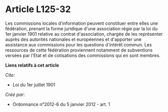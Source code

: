 # Article L125-32

Les commissions locales d'information peuvent constituer entre elles une fédération, prenant la forme juridique d'une
association régie par la loi du 1er janvier 1901 relative au contrat d'association, chargée de les représenter auprès des
autorités nationales et européennes et d'apporter une assistance aux commissions pour les questions d'intérêt commun. Les
ressources de cette fédération proviennent notamment de subventions versées par l'Etat et de cotisations des commissions qui
en sont membres.

**Liens relatifs à cet article**

_Cite_:

  - Loi du 1er juillet 1901

_Créé par_:

  - Ordonnance n°2012-6 du 5 janvier 2012 - art. 1
